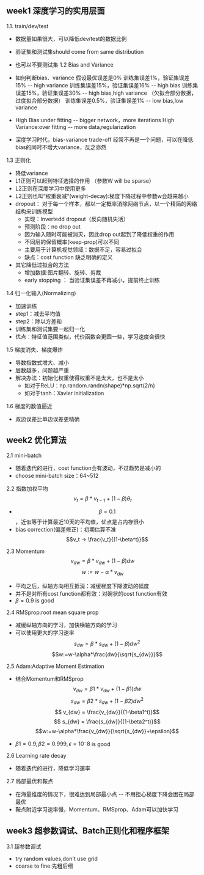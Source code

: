## week1 深度学习的实用层面
1.1. train/dev/test
- 数据量如果很大，可以降低dev/test的数据比例
- 验证集和测试集should come from same distribution
- 也可以不要测试集
1.2 Bias and Variance
- 如何判断bias、variance
  假设最优误差是0%
  训练集误差1%，验证集误差15% -- high variance
  训练集误差15%，验证集误差16% -- high bias
  训练集误差15%，验证集误差30% -- high bias,high variance  （欠拟合部分数据，过度拟合部分数据）
  训练集误差0.5%，验证集误差1% -- low bias,low variance
  
- High Bias:under fitting -- bigger network，more iterations
  High Variance:over fitting -- more data,regularization
- 深度学习时代，bias-variance trade-off 经常不再是一个问题，可以在降低bias的同时不增大variance，反之亦然

1.3 正则化
- 降低variance
- L1正则可以起到特征选择的作用 （参数W will be sparse）
- L2正则在深度学习中使用更多
- L2正则也叫“权重衰减”(weight-decay):梯度下降过程中参数w会越来越小
- dropout： 对于每一个样本，都以一定概率消除网络节点，以一个精简的网络结构来训练模型
  - 实现：Invertedd dropout（反向随机失活）
  - 预测阶段：no drop out
  - 因为输入随时可能被消灭，因此drop out起到了降低权重的作用
  - 不同层的保留概率(keep-prop)可以不同
  - 主要用于计算机视觉领域：数据不足，容易过拟合
  - 缺点：cost function 缺乏明确的定义
- 其它降低过拟合的方法
  - 增加数据:图片翻转、旋转、剪裁
  - early stopping ： 当验证集误差不再减小，提前终止训练

1.4 归一化输入(Normalizing)
- 加速训练
- step1：减去平均值
- step2：除以方差和
- 训练集和测试集要一起归一化
- 优点：特征值范围类似，代价函数会更圆一些，学习速度会很快

1.5 梯度消失、梯度爆炸
- 导数指数式增大、减小
- 层数越多，问题越严重
- 解决办法：初始化权重使得权重不是太大，也不是太小
  - 如对于ReLU：np.random.randn(shape)*np.sqrt(2/n)
  - 如对于tanh：Xavier initialization

1.6 梯度的数值逼近
- 双边误差比单边误差更精确

## week2 优化算法
2.1 mini-batch
- 随着迭代的进行，cost function会有波动，不过趋势是减小的 
- choose mini-batch size：64~512
  
2.2 指数加权平均
$$v_t=\beta*v_{t-1}+(1-\beta)\theta_t$$
- $$\beta=0.1$$，近似等于计算最近10天的平均值，优点是占内存很小
- bias correction(偏差修正)：初期估算不准
  $$v_t -> \frac{v_t}{(1-\beta^t)}$$

2.3 Momentum
$$v_{dw}=\beta*v_{dw}+(1-\beta)dw$$
$$w:=w-\alpha*v_{dw}$$
- 平均之后，纵轴方向相互抵消：减缓梯度下降波动的幅度
- 并不是对所有cost function都有效：对碗状的cost function有效
- $\beta=0.9$ is good

2.4 RMSprop:root mean square prop
- 减缓纵轴方向的学习，加快横轴方向的学习
- 可以使用更大的学习速率
$$s_{dw}=\beta*s_{dw}+(1-\beta)dw^2$$
$$w:=w-\alpha*\frac{dw}{\sqrt{s_{dw}}}$$

2.5 Adam:Adaptive Moment Estimation
- 结合Momentum和RMSprop
$$v_{dw}=\beta1*v_{dw}+(1-\beta1)dw$$
$$s_{dw}=\beta2*s_{dw}+(1-\beta2)dw^2$$
$$ v_{dw} = \frac{v_{dw}}{(1-\beta1^t)}$$
$$ s_{dw} = \frac{s_{dw}}{(1-\beta2^t)}$$
$$w:=w-\alpha*\frac{v_{dw}}{\sqrt{s_{dw}}+\epsilon}$$

- $\beta1=0.9,\beta2=0.999,\epsilon=10^-8$ is good

2.6 Learning rate decay
- 随着迭代的进行，降低学习速率

2.7 局部最优和鞍点
- 在海量维度的情况下，很难达到局部最小点 -- 不用担心梯度下降会困在局部最优
- 鞍点附近学习速率慢，Momentum、RMSprop、Adam可以加快学习


## week3 超参数调试、Batch正则化和程序框架
3.1 超参数调试
- try random values,don't use grid
- coarse to fine:先粗后细